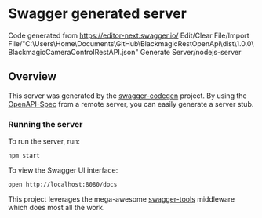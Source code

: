 # Swagger generated server

Code generated from https://editor-next.swagger.io/
Edit/Clear
File/Import File/"C:\Users\Home\Documents\GitHub\BlackmagicRestOpenApi\dist\1.0.0\BlackmagicCameraControlRestAPI.json"
Generate Server/nodejs-server

## Overview
This server was generated by the [swagger-codegen](https://github.com/swagger-api/swagger-codegen) project.  By using the [OpenAPI-Spec](https://github.com/OAI/OpenAPI-Specification) from a remote server, you can easily generate a server stub.

### Running the server
To run the server, run:

```
npm start
```

To view the Swagger UI interface:

```
open http://localhost:8080/docs
```

This project leverages the mega-awesome [swagger-tools](https://github.com/apigee-127/swagger-tools) middleware which does most all the work.
